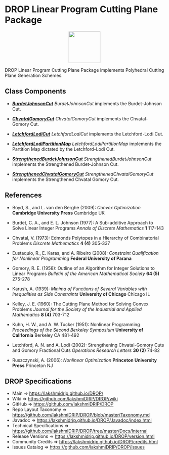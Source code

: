 # DROP Linear Program Cutting Plane Package

<p align="center"><img src="https://github.com/lakshmiDRIP/DROP/blob/master/DRIP_Logo.gif?raw=true" width="100"></p>

DROP Linear Program Cutting Plane Package implements Polyhedral Cutting Plane Generation Schemes.


## Class Components

 * [***BurdetJohnsonCut***](https://github.com/lakshmiDRIP/DROP/tree/master/src/main/java/org/drip/linearprogram/cuttingplane/BurdetJohnsonCut.java)
 <i>BurdetJohnsonCut</i> implements the Burdet-Johnson Cut.

 * [***ChvatalGomoryCut***](https://github.com/lakshmiDRIP/DROP/tree/master/src/main/java/org/drip/linearprogram/cuttingplane/ChvatalGomoryCut.java)
 <i>ChvatalGomoryCut</i> implements the Chvatal-Gomory Cut.

 * [***LetchfordLodiCut***](https://github.com/lakshmiDRIP/DROP/tree/master/src/main/java/org/drip/linearprogram/cuttingplane/LetchfordLodiCut.java)
 <i>LetchfordLodiCut</i> implements the Letchford-Lodi Cut.

 * [***LetchfordLodiPartitionMap***](https://github.com/lakshmiDRIP/DROP/tree/master/src/main/java/org/drip/linearprogram/cuttingplane/LetchfordLodiPartitionMap.java)
 <i>LetchfordLodiPartitionMap</i> implements the Partition Map dictated by the Letchford-Lodi Cut.

 * [***StrengthenedBurdetJohnsonCut***](https://github.com/lakshmiDRIP/DROP/tree/master/src/main/java/org/drip/linearprogram/cuttingplane/StrengthenedBurdetJohnsonCut.java)
 <i>StrengthenedBurdetJohnsonCut</i> implements the Strengthened Burdet-Johnson Cut.

 * [***StrengthenedChvatalGomoryCut***](https://github.com/lakshmiDRIP/DROP/tree/master/src/main/java/org/drip/linearprogram/cuttingplane/StrengthenedChvatalGomoryCut.java)
 <i>StrengthenedChvatalGomoryCut</i> implements the Strengthened Chvatal Gomory Cut.


## References

 * Boyd, S., and L. van den Berghe (2009): <i>Convex Optimization</i> <b>Cambridge University Press</b>
 Cambridge UK

 * Burdet, C. A., and E. L. Johnson (1977): A Sub-additive Approach to Solve Linear Integer Programs <i>Annals of Discrete Mathematics</i> <b>1</b> 117-143

 * Chvatal, V. (1973): Edmonds Polytopes in a Hierarchy of Combinatorial Problems <i>Discrete Mathematics</i> <b>4 (4)</b> 305-337

 * Eustaquio, R., E. Karas, and A. Ribeiro (2008): <i>Constraint Qualification for Nonlinear Programming</i>
 <b>Federal University of Parana</b>

 * Gomory, R. E. (1958): Outline of an Algorithm for Integer Solutions to Linear Programs <i>Bulletin of the American Mathematical Society</i> <b>64 (5)</b> 275-278

 * Karush, A. (1939): <i>Minima of Functions of Several Variables with Inequalities as Side Constraints</i>
 <b>University of Chicago</b> Chicago IL

 * Kelley, J. E. (1960): The Cutting Plane Method for Solving Convex Problems <i>Journal for the Society of the Industrial and Applied Mathematics</i> <b>8 (4)</b> 703-712

 * Kuhn, H. W., and A. W. Tucker (1951): Nonlinear Programming <i>Proceedings of the Second Berkeley
 Symposium</i> <b>University of California</b> Berkeley CA 481-492

 * Letchford, A. N. and A. Lodi (2002): Strengthening Chvatal-Gomory Cuts and Gomory Fractional Cuts <i>Operations Research Letters</i> <b>30 (2)</b> 74-82

 * Ruszczynski, A. (2006): <i>Nonlinear Optimization</i> <b>Princeton University Press</b> Princeton NJ


## DROP Specifications

 * Main                     => https://lakshmidrip.github.io/DROP/
 * Wiki                     => https://github.com/lakshmiDRIP/DROP/wiki
 * GitHub                   => https://github.com/lakshmiDRIP/DROP
 * Repo Layout Taxonomy     => https://github.com/lakshmiDRIP/DROP/blob/master/Taxonomy.md
 * Javadoc                  => https://lakshmidrip.github.io/DROP/Javadoc/index.html
 * Technical Specifications => https://github.com/lakshmiDRIP/DROP/tree/master/Docs/Internal
 * Release Versions         => https://lakshmidrip.github.io/DROP/version.html
 * Community Credits        => https://lakshmidrip.github.io/DROP/credits.html
 * Issues Catalog           => https://github.com/lakshmiDRIP/DROP/issues
